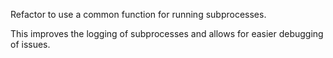 Refactor to use a common function for running subprocesses.

This improves the logging of subprocesses and allows for easier debugging of issues.
